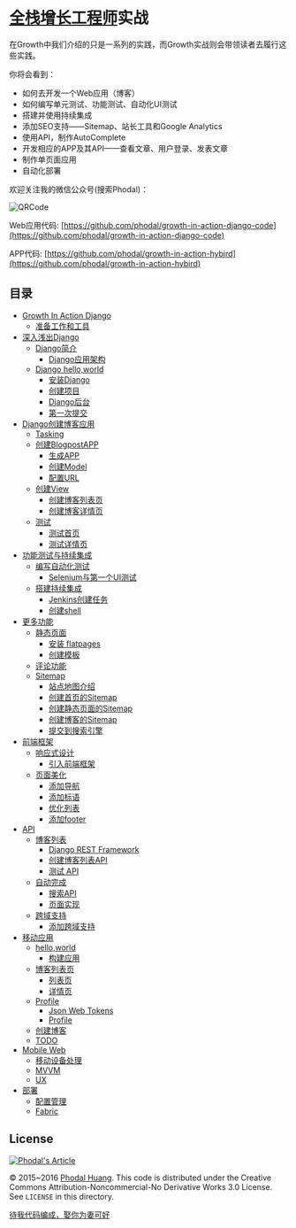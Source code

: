 [全栈增长工程师](https://github.com/phodal/growth-ebook)实战
===

在Growth中我们介绍的只是一系列的实践，而Growth实战则会带领读者去履行这些实践。

你将会看到：

 - 如何去开发一个Web应用（博客）
 - 如何编写单元测试、功能测试、自动化UI测试
 - 搭建并使用持续集成
 - 添加SEO支持——Sitemap、站长工具和Google Analytics
 - 使用API，制作AutoComplete
 - 开发相应的APP及其API——查看文章、用户登录、发表文章
 - 制作单页面应用
 - 自动化部署

欢迎关注我的微信公众号(搜索Phodal)：

![QRCode](https://raw.githubusercontent.com/phodal/growth/master/www/img/wechat.jpg)

Web应用代码: [https://github.com/phodal/growth-in-action-django-code](https://github.com/phodal/growth-in-action-django-code)

APP代码: [https://github.com/phodal/growth-in-action-hybird](https://github.com/phodal/growth-in-action-hybird)

目录
---
*   [Growth In Action Django](http://growth-in-action.phodal.com/#growth-in-action-django)
    *   [准备工作和工具](http://growth-in-action.phodal.com/#准备工作和工具)
*   [深入浅出Django](http://growth-in-action.phodal.com/#深入浅出django)
    *   [Django简介](http://growth-in-action.phodal.com/#django简介)
        *   [Django应用架构](http://growth-in-action.phodal.com/#django应用架构)
    *   [Django hello,world](http://growth-in-action.phodal.com/#django-helloworld)
        *   [安装Django](http://growth-in-action.phodal.com/#安装django)
        *   [创建项目](http://growth-in-action.phodal.com/#创建项目)
        *   [Django后台](http://growth-in-action.phodal.com/#django后台)
        *   [第一次提交](http://growth-in-action.phodal.com/#第一次提交)
*   [Django创建博客应用](http://growth-in-action.phodal.com/#django创建博客应用)
    *   [Tasking](http://growth-in-action.phodal.com/#tasking)
    *   [创建BlogpostAPP](http://growth-in-action.phodal.com/#创建blogpostapp)
        *   [生成APP](http://growth-in-action.phodal.com/#生成app)
        *   [创建Model](http://growth-in-action.phodal.com/#创建model)
        *   [配置URL](http://growth-in-action.phodal.com/#配置url)
    *   [创建View](http://growth-in-action.phodal.com/#创建view)
        *   [创建博客列表页](http://growth-in-action.phodal.com/#创建博客列表页)
        *   [创建博客详情页](http://growth-in-action.phodal.com/#创建博客详情页)
    *   [测试](http://growth-in-action.phodal.com/#测试)
        *   [测试首页](http://growth-in-action.phodal.com/#测试首页)
        *   [测试详情页](http://growth-in-action.phodal.com/#测试详情页)
*   [功能测试与持续集成](http://growth-in-action.phodal.com/#功能测试与持续集成)
    *   [编写自动化测试](http://growth-in-action.phodal.com/#编写自动化测试)
        *   [Selenium与第一个UI测试](http://growth-in-action.phodal.com/#selenium与第一个ui测试)
    *   [搭建持续集成](http://growth-in-action.phodal.com/#搭建持续集成)
        *   [Jenkins创建任务](http://growth-in-action.phodal.com/#jenkins创建任务)
        *   [创建shell](http://growth-in-action.phodal.com/#创建shell)
*   [更多功能](http://growth-in-action.phodal.com/#更多功能)
    *   [静态页面](http://growth-in-action.phodal.com/#静态页面)
        *   [安装 flatpages](http://growth-in-action.phodal.com/#安装-flatpages)
        *   [创建模板](http://growth-in-action.phodal.com/#创建模板)
    *   [评论功能](http://growth-in-action.phodal.com/#评论功能)
    *   [Sitemap](http://growth-in-action.phodal.com/#sitemap)
        *   [站点地图介绍](http://growth-in-action.phodal.com/#站点地图介绍)
        *   [创建首页的Sitemap](http://growth-in-action.phodal.com/#创建首页的sitemap)
        *   [创建静态页面的Sitemap](http://growth-in-action.phodal.com/#创建静态页面的sitemap)
        *   [创建博客的Sitemap](http://growth-in-action.phodal.com/#创建博客的sitemap)
        *   [提交到搜索引擎](http://growth-in-action.phodal.com/#提交到搜索引擎)
*   [前端框架](http://growth-in-action.phodal.com/#前端框架)
    *   [响应式设计](http://growth-in-action.phodal.com/#响应式设计)
        *   [引入前端框架](http://growth-in-action.phodal.com/#引入前端框架)
    *   [页面美化](http://growth-in-action.phodal.com/#页面美化)
        *   [添加导航](http://growth-in-action.phodal.com/#添加导航)
        *   [添加标语](http://growth-in-action.phodal.com/#添加标语)
        *   [优化列表](http://growth-in-action.phodal.com/#优化列表)
        *   [添加footer](http://growth-in-action.phodal.com/#添加footer)
*   [API](http://growth-in-action.phodal.com/#api)
    *   [博客列表](http://growth-in-action.phodal.com/#博客列表)
        *   [Django REST Framework](http://growth-in-action.phodal.com/#django-rest-framework)
        *   [创建博客列表API](http://growth-in-action.phodal.com/#创建博客列表api)
        *   [测试 API](http://growth-in-action.phodal.com/#测试-api)
    *   [自动完成](http://growth-in-action.phodal.com/#自动完成)
        *   [搜索API](http://growth-in-action.phodal.com/#搜索api)
        *   [页面实现](http://growth-in-action.phodal.com/#页面实现)
    *   [跨域支持](http://growth-in-action.phodal.com/#跨域支持)
        *   [添加跨域支持](http://growth-in-action.phodal.com/#添加跨域支持)
*   [移动应用](http://growth-in-action.phodal.com/#移动应用)
    *   [hello,world](http://growth-in-action.phodal.com/#helloworld)
        *   [构建应用](http://growth-in-action.phodal.com/#构建应用)
    *   [博客列表页](http://growth-in-action.phodal.com/#博客列表页)
        *   [列表页](http://growth-in-action.phodal.com/#列表页)
        *   [详情页](http://growth-in-action.phodal.com/#详情页)
    *   [Profile](http://growth-in-action.phodal.com/#profile)
        *   [Json Web Tokens](http://growth-in-action.phodal.com/#json-web-tokens)
        *   [Profile](http://growth-in-action.phodal.com/#profile-1)
    *   [创建博客](http://growth-in-action.phodal.com/#创建博客)
    *   [TODO](http://growth-in-action.phodal.com/#todo)
*   [Mobile Web](http://growth-in-action.phodal.com/#mobile-web)
    *   [移动设备处理](http://growth-in-action.phodal.com/#移动设备处理)
    *   [MVVM](http://growth-in-action.phodal.com/#mvvm)
    *   [UX](http://growth-in-action.phodal.com/#ux)
*   [部署](http://growth-in-action.phodal.com/#部署)
    *   [配置管理](http://growth-in-action.phodal.com/#配置管理)
    *   [Fabric](http://growth-in-action.phodal.com/#fabric)
    
License
---

[![Phodal's Article](http://brand.phodal.com/shields/article-small.svg)](https://www.phodal.com/)

© 2015~2016 [Phodal Huang](https://www.phodal.com). This code is distributed under the Creative Commons Attribution-Noncommercial-No Derivative Works 3.0  License. See `LICENSE` in this directory.

[待我代码编成，娶你为妻可好](http://www.xuntayizhan.com/blog/ji-ke-ai-qing-zhi-er-shi-dai-wo-dai-ma-bian-cheng-qu-ni-wei-qi-ke-hao-wan/)
